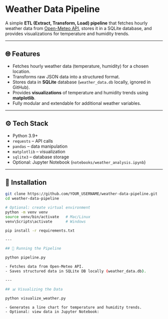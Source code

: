 # Weather Data Pipeline

A simple **ETL (Extract, Transform, Load) pipeline** that fetches hourly weather data from [Open-Meteo API](https://open-meteo.com/en/docs), stores it in a SQLite database, and provides visualizations for temperature and humidity trends.

---

## 🌐 Features

- Fetches hourly weather data (temperature, humidity) for a chosen location.
- Transforms raw JSON data into a structured format.
- Stores data in **SQLite** database (`weather_data.db` locally, ignored in GitHub).
- Provides **visualizations** of temperature and humidity trends using **matplotlib**.
- Fully modular and extendable for additional weather variables.

---

## ⚙️ Tech Stack

- Python 3.9+
- `requests` – API calls
- `pandas` – data manipulation
- `matplotlib` – visualization
- `sqlite3` – database storage
- Optional: Jupyter Notebook (`notebooks/weather_analysis.ipynb`)

---

## 🚀 Installation

```bash
git clone https://github.com/YOUR_USERNAME/weather-data-pipeline.git
cd weather-data-pipeline

# Optional: create virtual environment
python -m venv venv
source venv/bin/activate   # Mac/Linux
venv\Scripts\activate      # Windows

pip install -r requirements.txt

---

## 🏃 Running the Pipeline

python pipeline.py

- Fetches data from Open-Meteo API.
- Saves structured data in SQLite DB locally (weather_data.db).

---

## 📊 Visualizing the Data

python visualize_weather.py

- Generates a line chart for temperature and humidity trends.
- Optional: view data in Jupyter Notebook:






